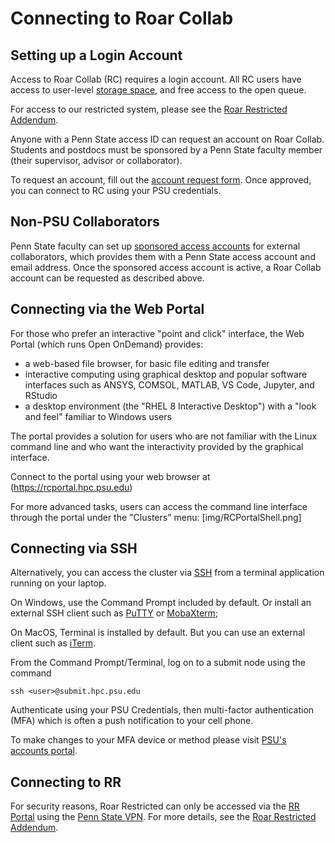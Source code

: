 # Connecting to Roar Collab

## Setting up a Login Account

Access to Roar Collab (RC) requires a login account.
All RC users have access to user-level [storage space](10_FileStorage.md/#quotas),
and free access to the open queue.

For access to our restricted system, please see the [Roar Restricted Addendum](16_RoarRestricted.md).

Anyone with a Penn State access ID can request an account on Roar Collab.
Students and postdocs must be sponsored by a Penn State faculty member (their supervisor, advisor or collaborator). 

To request an account, fill out the [account request form](https://accounts.hpc.psu.edu/users/).
Once approved, you can connect to RC using your PSU credentials.

## Non-PSU Collaborators

Penn State faculty can set up [sponsored access accounts](https://security.psu.edu/services/penn-state-accts/sponsored/) 
for external collaborators, which provides them with a Penn State access account and email address.
Once the sponsored access account is active, a Roar Collab account can be requested as described above.

## Connecting via the Web Portal

For those who prefer an interactive "point and click" interface, the Web Portal (which runs Open OnDemand) provides:

 - a web-based file browser, for basic file editing and transfer
 - interactive computing using graphical desktop and popular software interfaces such as ANSYS, COMSOL, MATLAB, VS Code, Jupyter, and RStudio
 - a desktop environment (the "RHEL 8 Interactive Desktop") with a "look and feel" familiar to Windows users

The portal provides a solution for users who are not familiar with the Linux command line and who want the interactivity provided by the graphical interface.

Connect to the portal using your web browser at (https://rcportal.hpc.psu.edu)

For more advanced tasks, users can access the command line interface through the portal under the "Clusters" menu:
[img/RCPortalShell.png]

## Connecting via SSH

Alternatively, you can access the cluster via [SSH](https://linux.die.net/man/1/ssh) from a terminal application running on your laptop.

On Windows, use the Command Prompt included by default. Or install an external SSH client such as [PuTTY](https://www.putty.org) or [MobaXterm](https://www.google.com/url?sa=t&source=web&rct=j&opi=89978449&url=https://mobaxterm.mobatek.net/);

On MacOS, Terminal is installed by default. But you can use an external client such as [iTerm](https://iterm2.com).

From the Command Prompt/Terminal, log on to a submit node using the command
```
ssh <user>@submit.hpc.psu.edu
```

Authenticate using your PSU Credentials, then multi-factor authentication (MFA) which is often a push notification to your cell phone.

To make changes to your MFA device or method please visit [PSU's accounts portal](https://accounts.psu.edu/2fa).

## Connecting to RR

For security reasons, Roar Restricted can only be accessed via the [RR Portal](https://rrportal.hpc.psu.edu/) using the 
[Penn State VPN](https://pennstate.service-now.com/sp?id=kb_article_view&sysparm_article=KB0013431&sys_kb_id=24f7cdd9dbd7e0d02c4f9e74f3961967&spa=1). 
For more details, see the [Roar Restricted Addendum](16_RoarRestricted).
